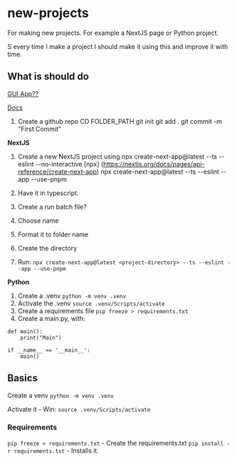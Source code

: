 # new-projects

For making new projects. For example a NextJS page or Python project.

S every time I make a project I should make it using this and improve it with time.


## What is should do

[GUI App??](https://www.youtube.com/watch?v=iM3kjbbKHQU)

[Docs](https://docs.github.com/en/migrations/importing-source-code/using-the-command-line-to-import-source-code/adding-locally-hosted-code-to-github)

1. Create a github repo
CD FOLDER_PATH
git init
git add .
git commit -m "First Commit"




**NextJS**
1. Create a new NextJS project using npx create-next-app@latest --ts --eslint --no-interactive
[npx] (https://nextjs.org/docs/pages/api-reference/create-next-app)
npx create-next-app@latest <project-directory> --ts --eslint --app --use-pnpm
1. Have it in typescript.
1. Create a run batch file?

1. Choose name
1. Format it to folder name
1. Create the directory
1. Run: `npx create-next-app@latest <project-directory> --ts --eslint --app --use-pnpm`

**Python**
1. Create a .venv `python -m venv .venv`
1. Activate the .venv `source .venv/Scripts/activate` <!--  Mac: `source .venv/bin/activate` -->
1. Create a requirements file `pip freeze > requirements.txt`
1. Create a main.py, with:

```
def main():
    print("Main")

if __name__ == '__main__':
    main()
```


## Basics

Create a venv `python -m venv .venv` <!-- Name the folder whatever you want. -->

Activate it - Win: `source .venv/Scripts/activate` <!--  Mac: `source .venv/bin/activate` -->


### Requirements

`pip freeze > requirements.txt` - Create the requirements.txt
`pip install -r requirements.txt` - Installs it.
